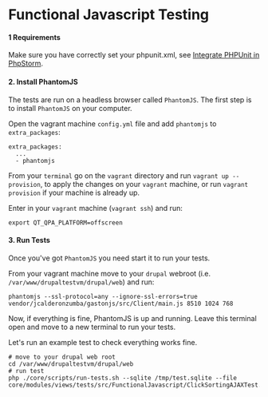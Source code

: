 # Functional Javascript Testing

#### 1 Requirements

Make sure you have correctly set your phpunit.xml, see [Integrate PHPUnit in PhpStorm](drupal_vm_phpunit.md#1-integrate-phpunit-in-phpstorm).

#### 2. Install PhantomJS

The tests are run on a headless browser called `PhantomJS`. The first step is to install `PhantomJS` on your computer.

Open the vagrant machine `config.yml` file and add `phantomjs` to `extra_packages`:

    extra_packages:
      ...
      - phantomjs

From your `terminal` go on the `vagrant` directory and run `vagrant up --provision`, to apply the changes on your `vagrant` machine, or run `vagrant provision` if your machine is already up.

Enter in your `vagrant` machine (`vagrant ssh`) and run:

    export QT_QPA_PLATFORM=offscreen

#### 3. Run Tests

Once you've got `PhantomJS` you need start it to run your tests.

From your vagrant machine move to your `drupal` webroot (i.e. `/var/www/drupaltestvm/drupal/web`) and run:

    phantomjs --ssl-protocol=any --ignore-ssl-errors=true vendor/jcalderonzumba/gastonjs/src/Client/main.js 8510 1024 768

Now, if everything is fine, PhantomJS is up and running. Leave this terminal open and move to a new terminal to run your tests.

Let's run an example test to check everything works fine.

    # move to your drupal web root
    cd /var/www/drupaltestvm/drupal/web
    # run test
    php ./core/scripts/run-tests.sh --sqlite /tmp/test.sqlite --file core/modules/views/tests/src/FunctionalJavascript/ClickSortingAJAXTest.php
